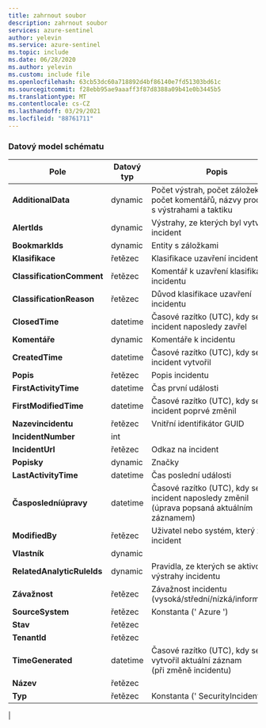 ```yaml
---
title: zahrnout soubor
description: zahrnout soubor
services: azure-sentinel
author: yelevin
ms.service: azure-sentinel
ms.topic: include
ms.date: 06/28/2020
ms.author: yelevin
ms.custom: include file
ms.openlocfilehash: 63cb53dc60a718892d4bf86140e7fd51303bd61c
ms.sourcegitcommit: f28ebb95ae9aaaff3f87d8388a09b41e0b3445b5
ms.translationtype: MT
ms.contentlocale: cs-CZ
ms.lasthandoff: 03/29/2021
ms.locfileid: "88761711"
---
```

### <a name="the-data-model-of-the-schema"></a>Datový model schématu

| Pole | Datový typ | Popis |
| ---- | ---- | ---- |
| **AdditionalData** | dynamic | Počet výstrah, počet záložek, počet komentářů, názvy produktů s výstrahami a taktiku |
| **AlertIds** | dynamic | Výstrahy, ze kterých byl vytvořen incident |
| **BookmarkIds** | dynamic | Entity s záložkami |
| **Klasifikace** | řetězec | Klasifikace uzavření incidentu |
| **ClassificationComment** | řetězec | Komentář k uzavření klasifikace incidentu |
| **ClassificationReason** | řetězec | Důvod klasifikace uzavření incidentu |
| **ClosedTime** | datetime | Časové razítko (UTC), kdy se incident naposledy zavřel |
| **Komentáře** | dynamic | Komentáře k incidentu |
| **CreatedTime** | datetime | Časové razítko (UTC), kdy se incident vytvořil |
| **Popis** | řetězec | Popis incidentu |
| **FirstActivityTime** | datetime | Čas první události |
| **FirstModifiedTime** | datetime | Časové razítko (UTC), kdy se incident poprvé změnil |
| **Nazevincidentu** | řetězec | Vnitřní identifikátor GUID |
| **IncidentNumber** | int |  |
| **IncidentUrl** | řetězec | Odkaz na incident |
| **Popisky** | dynamic | Značky |
| **LastActivityTime** | datetime | Čas poslední události |
| **Časposledníúpravy** | datetime | Časové razítko (UTC), kdy se incident naposledy změnil <br>(úprava popsaná aktuálním záznamem) |
| **ModifiedBy** | řetězec | Uživatel nebo systém, který změnil incident |
| **Vlastník** | dynamic |  |
| **RelatedAnalyticRuleIds** | dynamic | Pravidla, ze kterých se aktivovaly výstrahy incidentu |
| **Závažnost** | řetězec | Závažnost incidentu (vysoká/střední/nízká/informativní) |
| **SourceSystem** | řetězec | Konstanta (' Azure ') |
| **Stav** | řetězec |  |
| **TenantId** | řetězec |  |
| **TimeGenerated** | datetime | Časové razítko (UTC), kdy se vytvořil aktuální záznam <br>(při změně incidentu) |
| **Název** | řetězec | 
| **Typ** | řetězec | Konstanta (' SecurityIncident ') |
|
